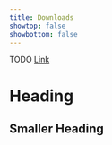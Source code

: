 ```yaml
---
title: Downloads
showtop: false
showbottom: false
---
```


TODO [Link](https://google.com)

# Heading

## Smaller Heading
